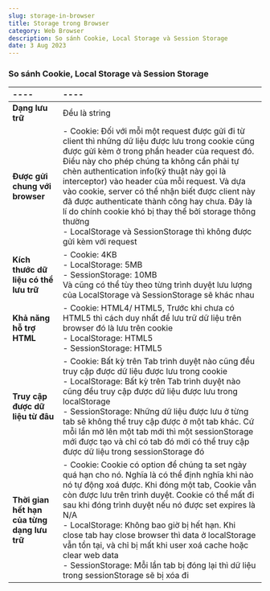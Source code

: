 ```yaml
---
slug: storage-in-browser
title: Storage trong Browser
category: Web Browser
description: So sánh Cookie, Local Storage và Session Storage
date: 3 Aug 2023
---
```

### So sánh Cookie, Local Storage và Session Storage

| ---- | ---- |
|:-------|:------|
| **Dạng lưu trữ** | Đều là string |
|  **Được gửi chung với browser**  |  - Cookie: Đối với mỗi một request được gửi đi từ client thì những dữ liệu được lưu trong cookie cũng được gửi kèm ở trong phần header của request đó.  Điều này cho phép chúng ta không cần phải tự chèn authentication info(kỹ thuật này gọi là interceptor) vào header của mỗi request. Và dựa vào cookie, server có thể nhận biết được client này đã được authenticate thành công hay chưa. Đây là lí do chính cookie khó bị thay thế bởi storage thông thường <br /> - LocalStorage và SessionStorage thì không được gửi kèm với request  |
|  **Kích thước dữ liệu có thể lưu trữ**  |  - Cookie: 4KB <br /> - LocalStorage: 5MB  <br /> - SessionStorage: 10MB  <br /> Và cũng có thể tùy theo từng trình duyệt lưu lượng của LocalStorage và SessionStorage sẽ khác nhau |
| **Khả năng hỗ trợ HTML** | - Cookie: HTML4/ HTML5, Trước khi chưa có HTML5 thì cách duy nhất để lưu trữ dữ liệu trên browser đó là lưu trên cookie<br /> - LocalStorage: HTML5 <br /> - SessionStorage: HTML5 |
| **Truy cập được dữ liệu từ đâu**  | - Cookie: Bất kỳ trên Tab trình duyệt nào cũng đều truy cập được dữ liệu được lưu trong cookie <br /> - LocalStorage: Bất kỳ trên Tab trình duyệt nào cũng đều truy cập được dữ liệu được lưu trong localStorage <br /> - SessionStorage: Những dữ liệu được lưu ở từng tab sẽ không thể truy cập được ở một tab khác. Cứ mỗi lần mở lên một tab mới thì một sessionStorage mới được tạo và chỉ có tab đó mới có thể truy cập được dữ liệu trong sessionStorage đó|
| **Thời gian hết hạn của từng dạng lưu trữ** | - Cookie: Cookie có option để chúng ta set ngày quá hạn cho nó. Nghĩa là có thể định nghĩa khi nào nó tự động xoá được. Khi đóng một tab, Cookie vẫn còn được lưu trên trình duyệt. Cookie có thể mất đi sau khi đóng trình duyệt nếu nó được set expires là N/A <br /> - LocalStorage: Không bao giờ bị hết hạn. Khi close tab hay close browser thì data ở localStorage vẫn tồn tại, và chỉ bị mất khi user xoá cache hoặc clear web data <br /> - SessionStorage: Mỗi lần tab bị đóng lại thì dữ liệu trong sessionStorage sẽ bị xóa đi |
